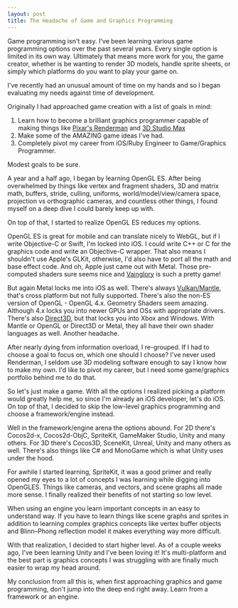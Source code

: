 ```yaml
---
layout: post
title: The Headache of Game and Graphics Programming
---
```


Game programming isn't easy. I've been learning various game programming options over the past several years. Every single option is limited in its own way. Ultimately that means more work for you, the game creator, whether is be wanting to render 3D models, handle sprite sheets, or simply which platforms do you want to play your game on.

I've recently had an unusual amount of time on my hands and so I began evaluating my needs against time of development. 

Originally I had approached game creation with a list of goals in mind:

1. Learn how to become a brilliant graphics programmer capable of making things like [Pixar's Renderman](https://en.wikipedia.org/wiki/RenderMan_\(software\)) and [3D Studio Max](https://en.wikipedia.org/wiki/Autodesk_3ds_Max)
2. Make some of the AMAZING game ideas I've had.
3. Completely pivot my career from iOS/Ruby Engineer to Game/Graphics Programmer. 

Modest goals to be sure. 

A year and a half ago, I began by learning OpenGL ES. After being overwhelmed by things like vertex and fragment shaders, 3D and matrix math, buffers, stride, culling, uniforms, world/model/view/camera space, projection vs orthographic cameras, and countless other things, I found myself on a deep dive I could barely keep up with. 

On top of that, I started to realize OpenGL ES reduces my options. 

OpenGL ES is great for mobile and can translate nicely to WebGL, but if I write Objective-C or Swift, I'm locked into iOS. I could write C++ or C for the graphics code and write an Objective-C wrapper. That also means I shouldn't use Apple's GLKit, otherwise, I'd also have to port all the math and base effect code. And oh, Apple just came out with Metal. Those pre-computed shaders sure seems nice and [Vainglory](https://en.wikipedia.org/wiki/Vainglory_\(video_game\)) is such a pretty game!

But again Metal locks me into iOS as well. There's always [Vulkan/Mantle](https://en.wikipedia.org/wiki/Vulkan_\(API\)), that's cross platform but not fully supported. There's also the non-ES version of OpenGL - OpenGL 4.x. Geometry Shaders seem amazing. Although 4.x locks you into newer GPUs and OSs with appropriate drivers. There's also [Direct3D](https://en.wikipedia.org/wiki/Direct3D), but that locks you into Xbox and Windows. With Mantle or OpenGL or Direct3D or Metal, they all have their own shader languages as well. Another headache. 

After nearly dying from information overload, I re-grouped. If I had to choose a goal to focus on, which one should I choose? I've never used Renderman, I seldom use 3D modeling software enough to say I know how to make my own. I'd like to pivot my career, but I need some game/graphics portfolio behind me to do that. 

So let's just make a game. With all the options I realized picking a platform would greatly help me, so since I'm already an iOS developer, let's do iOS. On top of that, I decided to skip the low-level graphics programming and choose a framework/engine instead. 

Well in the framework/engine arena the options abound. For 2D there's Cocos2d-x, Cocos2d-ObjC, SpriteKit, GameMaker Studio, Unity and many others. For 3D there's Cocos3D, SceneKit, Unreal, Unity and many others as well. There's also things like C# and MonoGame which is what Unity uses under the hood. 

For awhile I started learning, SpriteKit, it was a good primer and really opened my eyes to a lot of concepts I was learning while digging into OpenGLES. 
Things like cameras, and vectors, and scene graphs all made more sense. I finally realized their benefits of not starting so low level. 

When using an engine you learn important concepts in an easy to understand way. If you have to learn things like scene graphs and sprites in addition to learning complex graphics concepts like vertex buffer objects and Blinn–Phong reflection model it makes everything way more difficult.

With that realization, I decided to start higher level. As of a couple weeks ago, I've been learning Unity and I've been loving it! It's multi-platform and the best part is graphics concepts I was struggling with are finally much easier to wrap my head around.  

My conclusion from all this is, when first approaching graphics and game programming, don't jump into the deep end right away. Learn from a framework or an engine. 
